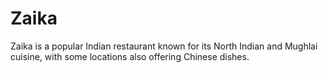 # Zaika
Zaika is a popular Indian restaurant known for its North Indian and Mughlai cuisine, with some locations also offering Chinese dishes.
